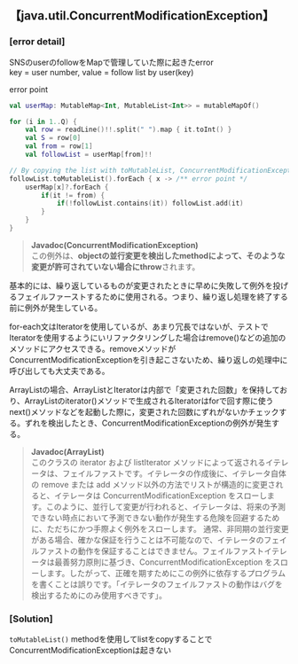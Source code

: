 ## 【java.util.ConcurrentModificationException】

### [error detail]
SNSのuserのfollowをMapで管理していた際に起きたerror  
key = user number, value = follow list by user(key)

error point
```kotlin
val userMap: MutableMap<Int, MutableList<Int>> = mutableMapOf()

for (i in 1..Q) {
    val row = readLine()!!.split(" ").map { it.toInt() }
    val S = row[0]
    val from = row[1]
    val followList = userMap[from]!!
```

```kotlin
// By copying the list with toMutableList, ConcurrentModificationException does not occur
followList.toMutableList().forEach { x -> /** error point */
    userMap[x]?.forEach {
        if(it != from) {
            if(!followList.contains(it)) followList.add(it)
        }
    }
}
```

> **Javadoc(ConcurrentModificationException)**  
> <sl>この例外は、**objectの並行変更を検出したmethodによって、そのような変更が許可されていない場合にthrow**されます</sl>。

基本的には、<sl>繰り返しているものが変更されたときに早めに失敗して例外を投げるフェイルファーストするために使用</sl>される。つまり、繰り返し処理を終了する前に例外が発生している。

for-each文はIteratorを使用しているが、あまり冗長ではないが、テストでIteratorを使用するようにいリファクタリングした場合はremove()などの追加のメソッドにアクセスできる。removeメソッドがConcurrentModificationExceptionを引き起こさないため、繰り返しの処理中に呼び出しても大丈夫である。

ArrayListの場合、ArrayListとIteratorは内部で「変更された回数」を保持しており、ArrayListのiterator()メソッドで生成されるIteratorはforで回す際に使うnext()メソッドなどを起動した際に，変更された回数にずれがないかチェックする。ずれを検出したとき、ConcurrentModificationExceptionの例外が発生する。

> **Javadoc(ArrayList)**  
> このクラスの iterator および listIterator メソッドによって返されるイテレータは、フェイルファストです。イテレータの作成後に、イテレータ自体の remove または add メソッド以外の方法でリストが構造的に変更されると、イテレータは ConcurrentModificationException をスローします。このように、並行して変更が行われると、イテレータは、将来の予測できない時点において予測できない動作が発生する危険を回避するために、ただちにかつ手際よく例外をスローします。 通常、非同期の並行変更がある場合、確かな保証を行うことは不可能なので、イテレータのフェイルファストの動作を保証することはできません。フェイルファストイテレータは最善努力原則に基づき、ConcurrentModificationException をスローします。したがって、正確を期すためにこの例外に依存するプログラムを書くことは誤りです。「イテレータのフェイルファストの動作はバグを検出するためにのみ使用すべきです」。


### [Solution]

`toMutableList()` methodを使用してlistをcopyすることでConcurrentModificationExceptionは起きない
